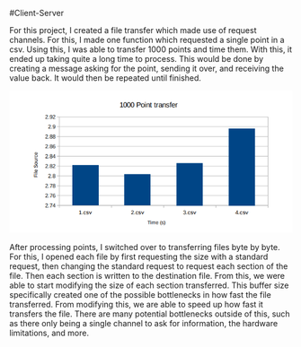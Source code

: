 #Client-Server

For this project, I created a file transfer which made use of request channels. For this, I made one
function which requested a single point in a csv. Using this, I was able to transfer 1000 points and time
them. With this, it ended up taking quite a long time to process. This would be done by creating a
message asking for the point, sending it over, and receiving the value back. It would then be repeated
until finished.

<p align="center">
  <img src=Graph.PNG>
</p>

After processing points, I switched over to transferring files byte by byte. For this, I opened each file
by first requesting the size with a standard request, then changing the standard request to request each
section of the file. Then each section is written to the destination file. From this, we were able to start
modifying the size of each section transferred. This buffer size specifically created one of the possible
bottlenecks in how fast the file transferred. From modifying this, we are able to speed up how fast it
transfers the file. There are many potential bottlenecks outside of this, such as there only being a single
channel to ask for information, the hardware limitations, and more.
